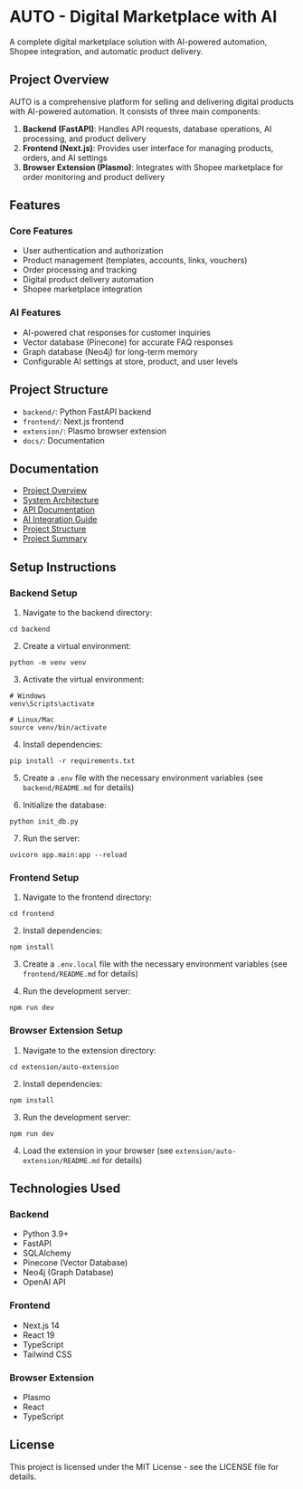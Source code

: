 # AUTO - Digital Marketplace with AI

A complete digital marketplace solution with AI-powered automation, Shopee integration, and automatic product delivery.

## Project Overview

AUTO is a comprehensive platform for selling and delivering digital products with AI-powered automation. It consists of three main components:

1. **Backend (FastAPI)**: Handles API requests, database operations, AI processing, and product delivery
2. **Frontend (Next.js)**: Provides user interface for managing products, orders, and AI settings
3. **Browser Extension (Plasmo)**: Integrates with Shopee marketplace for order monitoring and product delivery

## Features

### Core Features
- User authentication and authorization
- Product management (templates, accounts, links, vouchers)
- Order processing and tracking
- Digital product delivery automation
- Shopee marketplace integration

### AI Features
- AI-powered chat responses for customer inquiries
- Vector database (Pinecone) for accurate FAQ responses
- Graph database (Neo4j) for long-term memory
- Configurable AI settings at store, product, and user levels

## Project Structure

- `backend/`: Python FastAPI backend
- `frontend/`: Next.js frontend
- `extension/`: Plasmo browser extension
- `docs/`: Documentation

## Documentation

- [Project Overview](docs/index.md)
- [System Architecture](docs/architecture.md)
- [API Documentation](docs/api.md)
- [AI Integration Guide](docs/ai-integration.md)
- [Project Structure](docs/project-structure.md)
- [Project Summary](docs/summary.md)

## Setup Instructions

### Backend Setup

1. Navigate to the backend directory:
```
cd backend
```

2. Create a virtual environment:
```
python -m venv venv
```

3. Activate the virtual environment:
```
# Windows
venv\Scripts\activate

# Linux/Mac
source venv/bin/activate
```

4. Install dependencies:
```
pip install -r requirements.txt
```

5. Create a `.env` file with the necessary environment variables (see `backend/README.md` for details)

6. Initialize the database:
```
python init_db.py
```

7. Run the server:
```
uvicorn app.main:app --reload
```

### Frontend Setup

1. Navigate to the frontend directory:
```
cd frontend
```

2. Install dependencies:
```
npm install
```

3. Create a `.env.local` file with the necessary environment variables (see `frontend/README.md` for details)

4. Run the development server:
```
npm run dev
```

### Browser Extension Setup

1. Navigate to the extension directory:
```
cd extension/auto-extension
```

2. Install dependencies:
```
npm install
```

3. Run the development server:
```
npm run dev
```

4. Load the extension in your browser (see `extension/auto-extension/README.md` for details)

## Technologies Used

### Backend
- Python 3.9+
- FastAPI
- SQLAlchemy
- Pinecone (Vector Database)
- Neo4j (Graph Database)
- OpenAI API

### Frontend
- Next.js 14
- React 19
- TypeScript
- Tailwind CSS

### Browser Extension
- Plasmo
- React
- TypeScript

## License

This project is licensed under the MIT License - see the LICENSE file for details.
